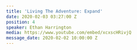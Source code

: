 ```yaml
---
title: 'Living The Adventure: Expand'
date: 2020-02-03 03:27:00 Z
position: 4
speaker: Ethan Harrington
media: https://www.youtube.com/embed/xcxscHRivjQ
message_date: 2020-02-02 10:00:00 Z
---
```


